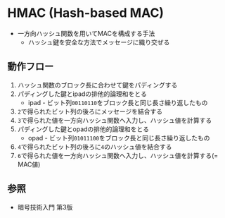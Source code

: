 # HMAC (Hash-based MAC)
- 一方向ハッシュ関数を用いてMACを構成する手法
    - ハッシュ鍵を安全な方法でメッセージに織り交ぜる

## 動作フロー
1. ハッシュ関数のブロック長に合わせて鍵をパディングする
2. パディングした鍵とipadの排他的論理和をとる
    - ipad - ビット列`00110110`をブロック長と同じ長さ繰り返したもの
3. `2`で得られたビット列の後ろにメッセージを結合する
4. `3`で得られた値を一方向ハッシュ関数へ入力し、ハッシュ値を計算する
5. パディングした鍵とopadの排他的論理和をとる
    - opad - ビット列`01011100`をブロック長と同じ長さ繰り返したもの
6. `4`で得られたビット列の後ろに`4`のハッシュ値を結合する
7. `6`で得られた値を一方向ハッシュ関数へ入力し、ハッシュ値を計算する(= MAC値)

## 参照
- 暗号技術入門 第3版
